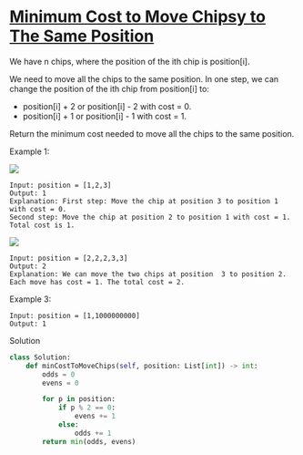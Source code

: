 # [Minimum Cost to Move Chipsy to The Same Position](https://leetcode.com/problems/minimum-cost-to-move-chips-to-the-same-position/)

We have n chips, where the position of the ith chip is position[i].

We need to move all the chips to the same position. In one step, we can change the position of the ith chip from 
position[i] to:

- position[i] + 2 or position[i] - 2 with cost = 0.
- position[i] + 1 or position[i] - 1 with cost = 1.

Return the minimum cost needed to move all the chips to the same position.

Example 1:

![](https://assets.leetcode.com/uploads/2020/08/15/chips_e1.jpg)

```
Input: position = [1,2,3]
Output: 1
Explanation: First step: Move the chip at position 3 to position 1 with cost = 0.
Second step: Move the chip at position 2 to position 1 with cost = 1.
Total cost is 1.
```

![](https://assets.leetcode.com/uploads/2020/08/15/chip_e2.jpg)

```
Input: position = [2,2,2,3,3]
Output: 2
Explanation: We can move the two chips at position  3 to position 2. Each move has cost = 1. The total cost = 2.
```
Example 3:
```
Input: position = [1,1000000000]
Output: 1
```
Solution
```python
class Solution:
    def minCostToMoveChips(self, position: List[int]) -> int:
        odds = 0
        evens = 0

        for p in position:
            if p % 2 == 0:
                evens += 1
            else:
                odds += 1
        return min(odds, evens)
```

